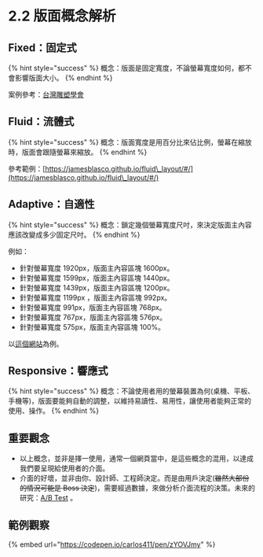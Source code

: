 # 2.2 版面概念解析

## Fixed：固定式

{% hint style="success" %}
概念：版面是固定寬度，不論螢幕寬度如何，都不會影響版面大小。
{% endhint %}

案例參考：[台灣雕塑學會](http://sculpture.org.tw)



## Fluid：流體式

{% hint style="success" %}
概念：版面寬度是用百分比來佔比例，螢幕在縮放時，版面會跟隨螢幕來縮放。
{% endhint %}

參考範例：[https://jamesblasco.github.io/fluid\_layout/#/](https://jamesblasco.github.io/fluid\_layout/#/)

## Adaptive：自適性

{% hint style="success" %}
概念：鎖定幾個螢幕寬度尺吋，來決定版面主內容應該改變成多少固定尺吋。
{% endhint %}

例如：

* 針對螢幕寬度 1920px，版面主內容區塊 1600px。
* 針對螢幕寬度 1599px，版面主內容區塊 1440px。
* 針對螢幕寬度 1439px，版面主內容區塊 1200px。&#x20;
* 針對螢幕寬度 1199px ，版面主內容區塊 992px。
* 針對螢幕寬度 991px，版面主內容區塊 768px。
* 針對螢幕寬度 767px，版面主內容區塊 576px。
* 針對螢幕寬度 575px，版面主內容區塊 100%。

以[這個網站](https://p.tainan.gov.tw)為例。



## Responsive：響應式

{% hint style="success" %}
概念：不論使用者用的螢幕裝置為何(桌機、平板、手機等)，版面要能夠自動的調整，以維持易讀性、易用性，讓使用者能夠正常的使用、操作。
{% endhint %}

## 重要觀念

* 以上概念，並非是擇一使用，通常一個網頁當中，是這些概念的混用，以達成我們要呈現給使用者的介面。
* 介面的好壞，並非由你、設計師、工程師決定。而是由用戶決定(~~雖然大部份的情況可能是 Boss 決定~~)，需要經過數據，來做分析介面流程的決策。未來的研究：[A/B Test](https://support.google.com/optimize/answer/6211930?hl=en\&ref\_topic=6197696) 。

## 範例觀察

{% embed url="https://codepen.io/carlos411/pen/zYOVJmy" %}

